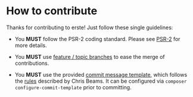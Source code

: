 # How to contribute

Thanks for contributing to erste! Just follow these single guidelines:
- You __MUST__ follow the PSR-2 coding standard. Please see [PSR-2](http://www.php-fig.org/psr/psr-2/) for more details.

- You __MUST__ use [feature / topic branches](https://git-scm.com/book/en/v2/Git-Branching-Branching-Workflows) to ease the merge of contributions.

- You __MUST__ use the provided [commit message template](.gitmessage), which follows the [rules](http://chris.beams.io/posts/git-commit/) described by Chris Beams. It can be configured via `composer configure-commit-template` prior to committing.

